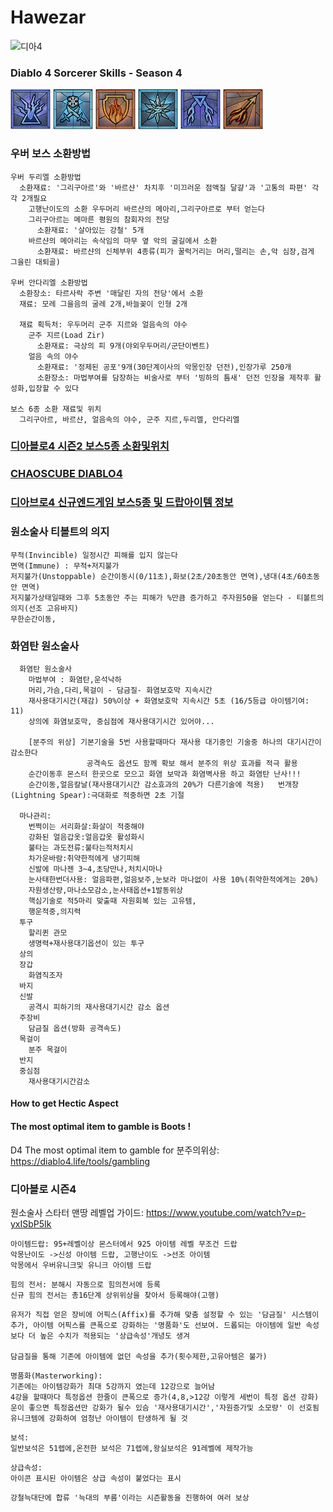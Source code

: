 # Hawezar 

![디아4](../res/D4/디아4.png)

### Diablo 4 Sorcerer Skills - Season 4

![순간이동](./res/D4/순간이동.png)
![얼음칼날](./res/D4/IceBlade.png)
![화염보호](./res/D4/FS.png)
![서릿발](./res/D4/FrostNova.png)
![번개창](./res/D4/LightningSpear.png)
![화염탄](./res/D4/FireBolt.png)

### 우버 보스 소환방법
```
우버 두리엘 소환방법
  소환재료: '그리구아르'와 '바르샨' 차치후 '미끄러운 점액질 달걀'과 '고통의 파편' 각각 2개필요
    고행난이도의 소환 우두머리 바르샨의 메아리,그리구아르로 부터 얻는다
    그리구아르는 메마른 평원의 참회자의 전당
      소환재료: '살아있는 강철' 5개
    바르샨의 메아리는 속삭임의 마무 옆 악의 굴길에서 소환
      소환재료: 바르샨의 신체부위 4종류(피가 꿀럭거리는 머리,떨리는 손,악 심장,검게 그을린 대퇴골)

우버 안다리엘 소환방법 
  소환장소: 타르사락 주변 '매달린 자의 전당'에서 소환
  재료: 모레 그을음의 굴레 2개,바늘꽂이 인형 2개

  재료 획득처: 우두머리 군주 지르와 얼음속의 야수
    군주 지르(Load Zir)
      소환재료: 극상의 피 9개(야외우두머리/군단이벤트)
    얼음 속의 야수
      소환재료: '정제된 공포'9개(30단계이사의 악몽인장 던전),인장가루 250개  
      소환장소: 마법부여를 담장하는 비술사로 부터 '빙하의 틈새' 던전 인장을 제작후 활성화,입장할 수 있다

보스 6종 소환 재료및 위치 
  그리구아르, 바르샨, 얼음속의 야수, 군주 지르,두리엘, 안다리엘

```
### [디아블로4 시즌2 보스5종 소환및위치](https://it.like-thewind.com/entry/%EB%94%94%EC%95%84%EB%B8%94%EB%A1%9C4-%EC%8B%9C%EC%A6%8C2-%EB%B3%B4%EC%8A%A4-5%EC%A2%85-%EC%86%8C%ED%99%98-%EC%9E%AC%EB%A3%8C-%EB%B0%8F-%EC%9C%84%EC%B9%98)

### [CHAOSCUBE DIABLO4](https://www.chaoscube.co.kr/) 

### [디아브로4 신규엔드게임 보스5종 및 드랍아이템 정보](https://www.chaoscube.co.kr/board/d4-ccbook/12105117) 

### 원소술사 티볼트의 의지
```
무적(Invincible) 일정시간 피해를 입지 않는다
면역(Immune) : 무적+저지불가
저지불가(Unstoppable) 순간이동시(0/11초),화보(2초/20초동안 면역),냉대(4초/60초동안 면역) 
저지불가상태일때와 그후 5초동안 주는 피해가 %만큼 증가하고 주자원50을 얻는다 - 티볼트의 의지(선조 고유바지)
무한순간이동,

```

### 화염탄 원소술사
```
  화염탄 원소술사
    마법부여 : 화염탄,운석낙하
    머리,가슴,다리,목걸이 - 담금질- 화염보호막 지속시간
    재사용대기시간(재감) 50%이상 + 화염보호막 지속시간 5초 (16/5등급 아이템기여: 11)
    상의에 화염보호막, 중심점에 재사용대기시간 있어야...

    [분주의 위상] 기본기술을 5번 사용할때마다 재사용 대기중인 기술중 하나의 대기시간이 감소한다
                 공격속도 옵션도 함께 확보 해서 분주의 위상 효과를 적극 활용
    순간이동후 몬스터 한곳으로 모으고 화염 보막과 화염벽사용 하고 화염탄 난사!!!     
    순간이동,얼음칼날(재사용대기시간 감소효과의 20%가 다른기술에 적용)   번개창(Lightning Spear):극대화로 적중하면 2초 기절            

  마나관리:
    번쩍이는 서리화살:화살이 적중해야
    강화된 얼음갑옷:얼음갑옷 활성화시
    불타는 과도전류:불타는적처치시
    차가운바람:취약한적에게 냉기피해
    신발에 마나젠 3~4,초당만나,처치시마나 
    눈사태한번더사용: 얼음파편,얼음보주,눈보라 마나없이 사용 10%(취약한적에게는 20%) 
    자원생산량,마나소모감소,눈사태옵션+1발동위상
    핵심기술로 적5마리 맞출때 자원회복 있는 고유템,
    행운적중,의지력 
  투구  
    할리퀸 관모
    생명력+재사용대기옵션이 있는 투구
  상의 
  장갑 
    화염직조자
  바지
  신발
    공격시 피하기의 재사용대기시간 감소 옵션    
  주장비
    담금질 옵션(방화 공격속도)  
  목걸이 
    분주 목걸이   
  반지
  중심점
    재사용대기시간감소  

```
#### How to get Hectic Aspect
#### The most optimal item to gamble is Boots !

D4 The most optimal item to gamble for 분주의위상: <https://diablo4.life/tools/gambling>

### 디아블로 시즌4
원소술사 스타터 맨땅 레벨업 가이드: <https://www.youtube.com/watch?v=p-yxISbP5Ik>


```
아이템드랍: 95+레벨이상 몬스터에서 925 아이템 레벨 무조건 드랍
악몽난이도 ->신성 아이템 드랍, 고행난이도 ->선조 아이템
악몽에서 우버유니크및 유니크 아이템 드랍
```
```
힘의 전서: 분해시 자동으로 힘의전서에 등록
신규 힘의 전서는 총16단계 상위위상을 찾아서 등록해야(고행)
```

```
유저가 직접 얻은 장비에 어픽스(Affix)를 추가해 맞춤 설정할 수 있는 '담금질' 시스템이 추가, 아이템 어픽스를 큰폭으로 강화하는 '명품화'도 선보여. 드롭되는 아이템에 일반 속성보다 더 높은 수치가 적용되는 '상급속성'개녕도 생겨

담금질을 통해 기존에 아이템에 없던 속성을 추가(횟수제한,고유아템은 불가)

```
```
명품화(Masterworking):
기존에는 아이템강화가 최대 5강까지 였는데 12강으로 늘어남
4강을 할때마다 특정옵션 한줄이 큰폭으로 증가(4,8,>12강 이렇게 세번이 특정 옵션 강화)
운이 좋으면 특정옵션만 강화가 될수 있슴 '재사용대기시간','자원증가및 소모량' 이 선호됨
유니크템에 강화하여 엄청난 아이템이 탄생하게 될 것
```
```
보석:
일반보석은 51렙에,온전한 보석은 71렙에,왕실보석은 91레벨에 제작가능

```

```
상급속성:
아이콘 표시된 아이템은 상급 속성이 붙었다는 표시
```


```
강철늑대단에 합류 '늑대의 부름'이라는 시즌활동을 진행하여 여러 보상
```